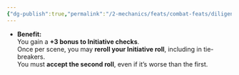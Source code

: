 ```yaml
---
{"dg-publish":true,"permalink":"/2-mechanics/feats/combat-feats/diligent/","noteIcon":""}
---
```


- **Benefit:**  
    You gain a **+3 bonus to Initiative checks**.  
    Once per scene, you may **reroll your Initiative roll**, including in tie-breakers.  
    You must **accept the second roll**, even if it’s worse than the first.